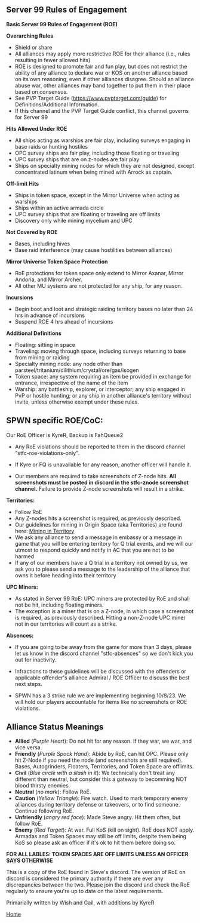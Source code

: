 ## Server 99 Rules of Engagement

**Basic Server 99 Rules of Engagement (ROE)**

**Overarching Rules**
- Shield or share
- All alliances may apply more restrictive ROE for their alliance (i.e., rules resulting in fewer allowed hits)
- ROE is designed to promote fair and fun play, but does not restrict the ability of any alliance to declare war or KOS on another alliance based on its own reasoning, even if other alliances disagree. Should an alliance abuse war, other alliances may band together to put them in their place based on consensus. 
- See PVP Target Guide (https://www.pvptarget.com/guide) for Definitions/Additional Information. 
- If this channel and the PVP Target Guide conflict, this channel governs for Server 99

**Hits Allowed Under ROE**
- All ships acting as warships are fair play, including surveys engaging in base raids or hunting hostiles
- OPC survey ships are fair play, including those floating or traveling
- UPC survey ships that are on z-nodes are fair play
- Ships on specialty mining nodes for which they are not designed, except concentrated latinum when being mined with Arrock as captain.

**Off-limit Hits**
- Ships in token space, except in the Mirror Universe when acting as warships
- Ships within an active armada circle
- UPC survey ships that are floating or traveling are off limits
- Discovery only while mining mycelium and UPC

**Not Covered by ROE**
- Bases, including hives 
- Base raid interference (may cause hostilities between alliances)

**Mirror Universe Token Space Protection**
- RoE protections for token space only extend to Mirror Axanar, Mirror Andoria, and Mirror Archer.
- All other MU systems are not protected for any ship, for any reason.

**Incursions**
- Begin boot and loot and strategic raiding territory bases no later than 24 hrs in advance of incursions
- Suspend ROE 4 hrs ahead of incursions

**Additional Definitions**
- Floating: sitting in space 
- Traveling: moving through space, including surveys returning to base from mining or raiding
- Specialty mining node: any node other than parsteel/tritanium/dilithium/crystal/ore/gas/isogen
- Token space: any system requiring an item be provided in exchange for entrance, irrespective of the name of the item
- Warship: any battleship, explorer, or interceptor; any ship engaged in PvP or hostile hunting; or any ship in another alliance's territory without invite, unless otherwise exempt under these rules.

## SPWN specific ROE/CoC:

Our RoE Officer is KyreR, Backup is FahQueue2
- Any RoE violations should be reported to them in the discord channel "stfc-roe-violations-only".
- If Kyre or FQ is unavailable for any reason, another officer will handle it.

- Our members are required to take screenshots of Z-node hits. **All screenshots must be posted in discord in the stfc-znode screenshot channel.** Failure to provide Z-node screenshots will result in a strike.

**Territories:**
- Follow RoE
- Any Z-nodes hits a screenshot is required, as previously described.
- Our guidelines for mining in Origin Space (aka Territories) are found here: [Mining in Territory](https://github.com/KyreSPWN/SPWN/blob/main/TerritoryMining.md)
- We ask any alliance to send a message in embassy or a message in game that you will be entering territory for Q trial events, and we will our utmost to respond quickly and notify in AC that you are not to be harmed
- If any of our members have a Q trial in a territory not owned by us, we ask you to please send a message to the leadership of the alliance that owns it before heading into their territory

**UPC Miners:**
- As stated in Server 99 RoE: UPC miners are protected by RoE and shall not be hit, including floating miners.
- The exception is a miner that is on a Z-node, in which case a screenshot is required, as previously described. Hitting a non-Z-node UPC miner not in our territories will count as a strike.

**Absences:**
- If you are going to be away from the game for more than 3 days, please let us know in the discord channel "stfc-absences" so we don't kick you out for inactivity.

- Infractions to these guidelines will be discussed with the offenders or applicable offender's alliance Admiral / ROE Officer to discuss the best next steps.

- SPWN has a 3 strike rule we are implementing beginning 10/8/23. We will hold our players accountable for items like no screenshots or ROE violations.


## Alliance Status Meanings

- **Allied** (*Purple Heart*): Do not hit for any reason. If they war, we war, and vice versa.
- **Friendly** (*Purple Spock Hand*): Abide by RoE, can hit OPC. Please only hit Z-Node if you need the node (and screenshots are still required). Bases, Autogrinders, Floaters, Territories, and Token Space are offlimits.
- **Civil** (*Blue circle with a slash in it*): We technically don't treat any different than neutral, but consider this a gateway to becomming NOT blood thirsty enemies.
- **Neutral** (*no mark*): Follow RoE.
- **Caution** (*Yellow Triangle*): Fire watch. Used to mark temporary enemy alliances during territory defense or takeovers, or to find someone. Continue following RoE.
- **Unfriendly** (*angry red face*): Made Steve angry. Hit them often, but follow RoE.
- **Enemy** (*Red Target*): At war. Full KoS (kill on sight). RoE does NOT apply. Armadas and Token Spaces may still be off limits, despite them being KoS so please ask an officer if it's ok to hit them before doing so.

**FOR ALL LABLES: TOKEN SPACES ARE OFF LIMITS UNLESS AN OFFICER SAYS OTHERWISE**

This is a copy of the RoE found in Steve's discord. The version of RoE on discord is considered the primary authority if there are ever any discrepancies between the two. Please join the discord and check the RoE regularly to ensure you're up to date on the latest requirements.

Primarially written by Wish and Gail, with additions by KyreR

[Home](https://github.com/KyreSPWN/SPWN)
